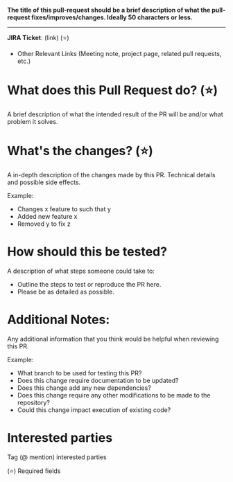 **The title of this pull-request should be a brief description of what the pull-request fixes/improves/changes. Ideally 50 characters or less.**
* * *

**JIRA Ticket**: (link) (:star:)

* Other Relevant Links (Meeting note, project page, related pull requests, etc.)

# What does this Pull Request do? (:star:)
A brief description of what the intended result of the PR will be and/or what problem it solves.

# What's the changes? (:star:)
A in-depth description of the changes made by this PR. Technical details and possible side effects.

Example:
* Changes x feature to such that y
* Added new feature x
* Removed y to fix z

# How should this be tested?

A description of what steps someone could take to:
* Outline the steps to test or reproduce the PR here. 
* Please be as detailed as possible.

# Additional Notes:
Any additional information that you think would be helpful when reviewing this PR.

Example:
* What branch to be used for testing this PR?
* Does this change require documentation to be updated? 
* Does this change add any new dependencies? 
* Does this change require any other modifications to be made to the repository? 
* Could this change impact execution of existing code?

# Interested parties
Tag (@ mention) interested parties

(:star:) Required fields
